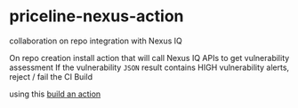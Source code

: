 # priceline-nexus-action
collaboration on repo integration with Nexus IQ

On repo creation install action that will call Nexus IQ APIs to get vulnerability assessment
If the vulnerability `JSON` result contains HIGH vulnerability alerts, reject / fail the CI Build

using this [build an action](https://help.github.com/en/actions/building-actions/creating-a-javascript-action)
